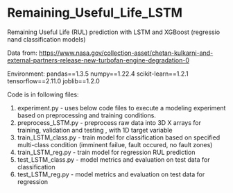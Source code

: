 # Remaining_Useful_Life_LSTM
Remaining Useful Life (RUL) prediction with LSTM and XGBoost (regressio nand classification models)

Data from: https://www.nasa.gov/collection-asset/chetan-kulkarni-and-external-partners-release-new-turbofan-engine-degradation-0


Environment:
pandas==1.3.5
numpy==1.22.4
scikit-learn==1.2.1
tensorflow==2.11.0
joblib==1.2.0


Code is in following files:
1. experiment.py - uses below code files to execute a modeling experiment based on preprocessing and training conditions. 
2. preprocess_LSTM.py - preprocess raw data into 3D X arrays for training, validation and testing , with 1D target variable 
3. train_LSTM_class.py - train model for classification based on specified multi-class condition (imminent failue, fault occured, no fault zones)
4. train_LSTM_reg.py - train model for regression RUL prediction
5. test_LSTM_class.py - model metrics and evaluation on test data for classification
6. test_LSTM_reg.py - model metrics and evaluation on test data for regression



